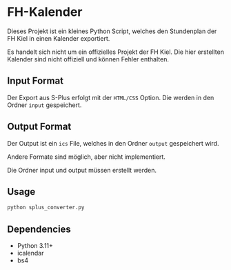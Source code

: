 # FH-Kalender 
Dieses Projekt ist ein kleines Python Script, welches den Stundenplan der FH Kiel in einen Kalender exportiert.

Es handelt sich nicht um ein offizielles Projekt der FH Kiel. Die hier erstellten Kalender sind nicht offiziell und können Fehler enthalten.

## Input Format
Der Export aus S-Plus erfolgt mit der `HTML/CSS` Option. Die werden in den Ordner `input` gespeichert. 

## Output Format
Der Output ist ein `ics` File, welches in den Ordner `output` gespeichert wird.

Andere Formate sind möglich, aber nicht implementiert.

Die Ordner input und output müssen erstellt werden.

## Usage
```bash
python splus_converter.py
```

## Dependencies
- Python 3.11+
- icalendar
- bs4
